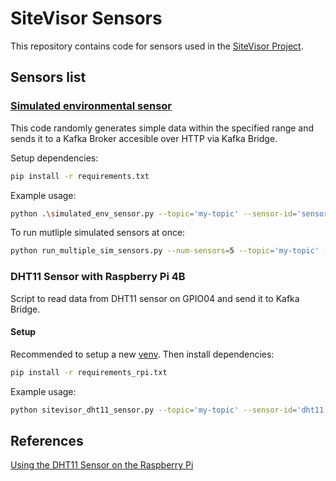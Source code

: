 # SiteVisor Sensors
This repository contains code for sensors used in the [SiteVisor Project](https://github.com/grzpiotrowski/sitevisor-project).

## Sensors list
### [Simulated environmental sensor](./simulated-env-sensor.py)

This code randomly generates simple data within the specified range and sends it to a Kafka Broker accesible over HTTP via Kafka Bridge.

Setup dependencies:
```bash
pip install -r requirements.txt
```

Example usage:
```bash
python .\simulated_env_sensor.py --topic='my-topic' --sensor-id='sensor-42' --min-value=10.0 --max-value=30.0 --sensor-type='temperature' --unit='C'
```

To run mutliple simulated sensors at once:
```bash
python run_multiple_sim_sensors.py --num-sensors=5 --topic='my-topic' --base-min-value=15.0 --base-max-value=25.0 --sensor-type='temperature' --unit='C'
```

### DHT11 Sensor with Raspberry Pi 4B
Script to read data from DHT11 sensor on GPIO04 and send it to Kafka Bridge.

#### Setup
Recommended to setup a new [venv](https://docs.python.org/3/library/venv.html). Then install dependencies:
```bash
pip install -r requirements_rpi.txt
```

Example usage:
```bash
python sitevisor_dht11_sensor.py --topic='my-topic' --sensor-id='dht11' --ip='sitevisor.local'
```



## References
[Using the DHT11 Sensor on the Raspberry Pi](https://pimylifeup.com/raspberry-pi-dht11-sensor/)